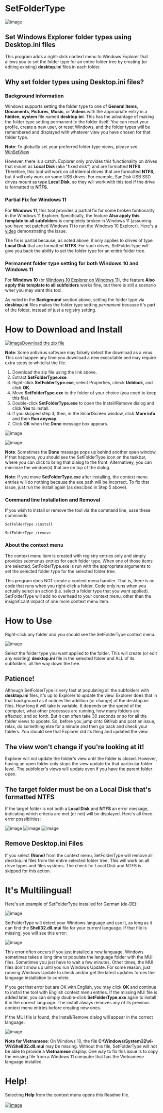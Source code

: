 # SetFolderType

![image](https://github.com/LesFerch/SetFolderType/assets/79026235/17bc7a7e-d77b-4720-9d22-68c6fd7e13da)

## Set Windows Explorer folder types using Desktop.ini files

This program adds a right-click context menu to Windows Explorer that allows you to set the folder type for an entire folder tree by creating (or editing existing) **desktop.ini** files in each folder.

## Why set folder types using Desktop.ini files?

### Background Information

Windows supports setting the folder type to one of **General items**, **Documents**, **Pictures**, **Music**, or **Videos** with the appropriate entry in a **hidden**, **system** file named **desktop.ini**. This has the advantage of making the folder type setting permanent to the folder itself. You can reset your profile, create a new user, or reset Windows, and the folder types will be remembered and displayed with whatever view you have chosen for that folder type.

**Note**: To globallly set your preferred folder type views, please see [WinSetView](https://lesferch.github.io/WinSetView/)

However, there is a catch. Explorer only provides this functionality on drives that mount as **Local Disk** (aka "fixed disk") and are formatted **NTFS**. Therefore, this tool will work on all internal drives that are formatted **NTFS**, but it will only work on some USB drives. For example, SanDisk USB SSD drives mount as type **Local Disk**, so they will work with this tool if the drive is formatted to **NTFS**.

### Partial Fix for Windows 11

For **Windows 11**, this tool provides a partial fix for some broken funtionality in the Windows 11 Explorer. Specifically, the feature **Also apply this template to all subfolders** is completely broken in Windows 11 (assuming you have not patched Windows 11 to run the Windows 10 Explorer). Here's a [video](https://www.youtube.com/watch?v=U5eEFNZEWZg) demonstrating the issue.

The fix is partial because, as noted above, it only applies to drives of type **Local Disk** that are formatted **NTFS**. For such drives, SetFolderType will give you back the ability to set the folder type for an entire folder tree.

### Permanent folder type setting for both Windows 10 and Windows 11

For **Windows 10** (or [Windows 10 Explorer on Windows 11](https://lesferch.github.io/OldExplorer/)), the feature **Also apply this template to all subfolders** works fine, but there is still a scenario wher you may want this tool.

As noted in the **Background** section above, setting the folder type via **desktop.ini** files makes the folder type setting *permanent* because it's part of the folder, instead of just a registry setting.

# How to Download and Install

[![image](https://user-images.githubusercontent.com/79026235/152910441-59ba653c-5607-4f59-90c0-bc2851bf2688.png)Download the zip file](https://github.com/LesFerch/SetFolderType/releases/download/1.0.0/SetFolderType.zip)

**Note**: Some antivirus software may falsely detect the download as a virus. This can happen any time you download a new executable and may require extra steps to whitelist the file.

1. Download the zip file using the link above.
2. Extract **SetFolderType.exe**.
3. Right-click **SetFolderType.exe**, select Properties, check **Unblock**, and click **OK**.
4. Move **SetFolderType.exe** to the folder of your choice (you need to keep this file).
5. Double-click **SetFolderType.exe** to open the Install/Remove dialog and click **Yes** to install.
6. If you skipped step 3, then, in the SmartScreen window, click **More info** and then **Run anyway**.
7. Click **OK** when the **Done** message box appears.

![image](https://github.com/LesFerch/SetFolderType/assets/79026235/29ea99bd-201b-48cb-896a-cd85b4242088)

![image](https://github.com/LesFerch/SetFolderType/assets/79026235/500adf4d-b7f6-447b-ab13-5d8e580a7f96)

**Note**: Sometimes the **Done** message pops up behind another open window. If that happens, you should see the SetFolderType icon on the taskbar, where you can click to bring that dialog to the front. Alternativey, you can minimize the window(s) that are on top of the dialog.

**Note**: If you move **SetFolderType.exe** after installing, the context menu entries will do nothing because the exe path will be incorrect. To fix that issue, just run the install again (as descibed in Step 5 above).

### Command line Installation and Removal

If you wish to install or remove the tool via the command line, usse these commands:

`SetFolderType /install`

`SetFolderType /remove`

### About the context menu

The context menu item is created with registry entries only and simply provides submenus entries for each folder type. When one of those items are selected, SetFolderType.exe is run with the appropriate arguments to set the selected folder type for the selected folder tree.

This program does NOT create a context menu handler. That is, there is no code that runs when you right-click a folder. Code only runs when you actually select an action (i.e. select a folder type that you want applied). SetFolderType will add no overhead to your context menu, other than the insignificant impact of one more context menu item.

# How to Use

Right-click any folder and you should see the SetFolderType context menu:

![image](https://github.com/LesFerch/SetFolderType/assets/79026235/17bc7a7e-d77b-4720-9d22-68c6fd7e13da)

Select the folder type you want applied to the folder. This will create (or edit any existing) **desktop.ini** file in the selected folder and ALL of its subfolders, all the way down the tree.

## Patience!

Although SetFolderType is very fast at populating all the subfolders with **desktop.ini** files, it's up to Explorer to update the view. Explorer does that in that background as it notices the addition (or change) of the desktop.ini files. How long it will take is variable. It depends on the speed of the computer, what other processes are running, how many folders are affected, and so forth. But it can often take 30 seconds or so for all the folder views to update. So, before you jump onto GitHub and post an issue, relax, do something else for a minute and then go back and check your folders. You should see that Explorer did its thing and updated the view. 

## The view won't change if you're looking at it!

Explorer will not update the folder's view until the folder is closed. However, having an open folder only stops the view update for that particular folder level. The subfolder's views will update even if you have the parent folder open.

## The target folder must be on a Local Disk that's formatted NTFS

If the target folder is not both a **Local Disk** and **NTFS** an error message, indicating which criteria are met (or not) will be displayed. Here's all three error possibilities:

![image](https://github.com/LesFerch/SetFolderType/assets/79026235/b5acfe58-ed9a-416c-912d-922b4d1c6c10)  ![image](https://github.com/LesFerch/SetFolderType/assets/79026235/b3381f2e-07ee-485e-b6c6-ab19e66f115f)  ![image](https://github.com/LesFerch/SetFolderType/assets/79026235/0b1a0d4d-6e27-445f-91c1-f819bcef745f)

## Remove Desktop.ini Files

If you select **(None)** from the context menu, SetFolderType will remove all desktop.ini files from the entire selected folder tree. This will work on all drive types and files systems. The check for Local Disk and NTFS is skipped for this action.

# It's Multilingual!

Here's an example of SetFolderType installed for German (de-DE):

![image](https://github.com/LesFerch/SetFolderType/assets/79026235/339b4cd1-026d-40cd-ab8d-8eabb115996d)

SetFolderType will detect your Windows language and use it, as long as it can find the **Shell32.dll.mui** file for your current language. If that file is missing, you will see this error:

![image](https://github.com/LesFerch/SetFolderType/assets/79026235/21294f1a-7914-4886-a131-53b2e7073ed9)

This error often occurs if you just installed a new language. Windows sometimes takes a long time to populate the language folder with the MUI files. Sometimes you just have to wait a few minutes. Other times, the MUI files don't show up until you run WIndows Update. For some reason, just running Windows Update to check and/or get the latest updates forces the language installation to comlete.

If you get that error but are OK with English, you may click **OK** and continue to install the tool with English context menu entries. If the missing MUI file is added later, you can simply double-click **SetFolderType.exe** again to install it in the correct language. The install always removes any of its previous context menu entries before creating new ones.

If the MUI file is found, the Install/Remove dialog will appear in the correct language:

![image](https://github.com/LesFerch/SetFolderType/assets/79026235/b0d72b29-3721-47e1-9238-ef42a8346034)

**Note for Vietnamese**: On Windows 10, the file **C:\Windows\System32\vi-VN\Shell32.dll.mui** may be missing. Without this file, SetFolderType will not be able to provide a **Vietnamese** display. One way to fix this issue is to copy the missing file from a Windows 11 computer that has the Vietnamese language installed.

# Help!

Selecting **Help** from the context menu opens this Readme file.
\
\
[![image](https://user-images.githubusercontent.com/79026235/153264696-8ec747dd-37ec-4fc1-89a1-3d6ea3259a95.png)](https://github.com/LesFerch/SetFolderType)
